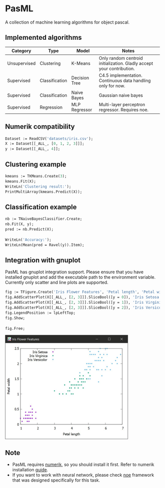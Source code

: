 # PasML
A collection of machine learning algorithms for object pascal.

## Implemented algorithms
|Category|Type|Model|Notes|
|---|---|---|---|
|Unsupervised|Clustering|K-Means|Only random centroid initialization. Gladly accept your contribution.|
|Supervised|Classification|Decision Tree|C4.5 implementation. Continuous data handling only for now.|
|Supervised|Classification|Naive Bayes|Gaussian naive bayes|
|Supervised|Regression|MLP Regressor|Multi-layer perceptron regressor. Requires noe.|


## Numerik compatibility
```pascal
Dataset := ReadCSV('datasets/iris.csv');
X := Dataset[[_ALL_, [0, 1, 2, 3]]];
y := Dataset[[_ALL_, 4]];
```

## Clustering example

```pascal
kmeans := TKMeans.Create(3);
kmeans.Fit(X);
WriteLn('Clustering result:');
PrintMultiArray(kmeans.Predict(X));
```

## Classification example

```pascal
nb := TNaiveBayesClassifier.Create;
nb.Fit(X, y);
pred := nb.Predict(X);

WriteLn('Accuracy:');
WriteLn(Mean(pred = Ravel(y)).Item);
```

## Integration with gnuplot
PasML has gnuplot integration support. Please ensure that you have installed gnuplot and add the executable path to the environment variable. Currently only scatter and line plots are supported.
```pascal
fig := TFigure.Create('Iris Flower Features', 'Petal length', 'Petal width');
fig.AddScatterPlot(X[[_ALL_, [2, 3]]].SliceBool([y = 0]), 'Iris Setosa');
fig.AddScatterPlot(X[[_ALL_, [2, 3]]].SliceBool([y = 1]), 'Iris Virginica');
fig.AddScatterPlot(X[[_ALL_, [2, 3]]].SliceBool([y = 2]), 'Iris Versicolor');
fig.LegendPosition := lpLeftTop;
fig.Show;

fig.Free;                                                                    
```

<img src="assets/plot_example.jpg" width=400px></img>

## Note
- PasML requires [numerik](https://github.com/ariaghora/numerik), so you should install it first. Refer to numerik installation [guide](https://github.com/ariaghora/numerik#installation).
- If you want to work with neural network, please check [noe](https://github.com/ariaghora/noe) framework that was designed specifically for this task.

